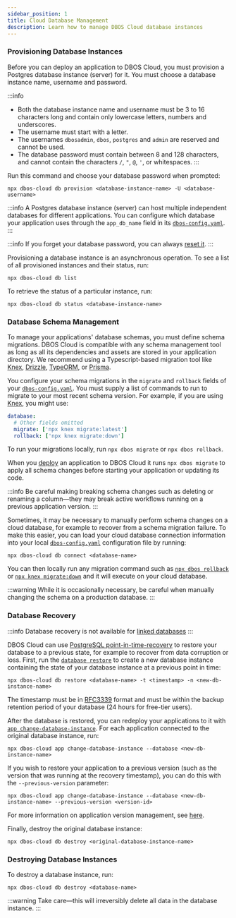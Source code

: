```yaml
---
sidebar_position: 1
title: Cloud Database Management
description: Learn how to manage DBOS Cloud database instances
---
```


### Provisioning Database Instances

Before you can deploy an application to DBOS Cloud, you must provision a Postgres database instance (server) for it.
You must choose a database instance name, username and password.

:::info
* Both the database instance name and username must be 3 to 16 characters long and contain only lowercase letters, numbers and underscores.
* The username must start with a letter.
* The usernames `dbosadmin`, `dbos`, `postgres` and `admin` are reserved and cannot be used.
* The database password must contain between 8 and 128 characters, and cannot contain the characters `/`, `"`, `@`, `'`, or whitespaces.
:::

Run this command and choose your database password when prompted:

```shell
npx dbos-cloud db provision <database-instance-name> -U <database-username>
```

:::info
A Postgres database instance (server) can host multiple independent databases for different applications.
You can configure which database your application uses through the `app_db_name` field in its [`dbos-config.yaml`](../api-reference/configuration.md#database).
:::

:::info
If you forget your database password, you can always [reset it](../api-reference/cloud-cli.md#npx-dbos-cloud-db-reset-password).
:::

Provisioning a database instance is an asynchronous operation.
To see a list of all provisioned instances and their status, run:

```shell
npx dbos-cloud db list
```

To retrieve the status of a particular instance, run:

```shell
npx dbos-cloud db status <database-instance-name>
```

### Database Schema Management

To manage your applications' database schemas, you must define schema migrations.
DBOS Cloud is compatible with any schema management tool as long as all its dependencies and assets are stored in your application directory.
We recommend using a Typescript-based migration tool like [Knex](../tutorials/using-knex.md#schema-management), [Drizzle](../tutorials/using-drizzle.md#schema-management), [TypeORM](../tutorials/using-typeorm.md#schema-management), or [Prisma](../tutorials/using-prisma.md#schema-management).

You configure your schema migrations in the `migrate` and `rollback` fields of your [`dbos-config.yaml`](../api-reference/configuration.md).
You must supply a list of commands to run to migrate to your most recent schema version.
For example, if you are using [Knex](https://knexjs.org/guide/migrations.html), you might use:

```yaml
database:
  # Other fields omitted
  migrate: ['npx knex migrate:latest']
  rollback: ['npx knex migrate:down']
```

To run your migrations locally, run `npx dbos migrate` or `npx dbos rollback`.

When you [deploy](./application-management.md#registering-and-deploying-applications) an application to DBOS Cloud it runs `npx dbos migrate` to apply all schema changes before starting your application or updating its code.

:::info
Be careful making breaking schema changes such as deleting or renaming a column&#8212;they may break active workflows running on a previous application version.
:::

Sometimes, it may be necessary to manually perform schema changes on a cloud database, for example to recover from a schema migration failure.
To make this easier, you can load your cloud database connection information into your local [`dbos-config.yaml`](../api-reference/configuration.md) configuration file by running:

```shell
npx dbos-cloud db connect <database-name>
```

You can then locally run any migration command such as [`npx dbos rollback`](../api-reference/cli.md#npx-dbos-rollback) or [`npx knex migrate:down`](https://knexjs.org/guide/migrations.html#migration-cli) and it will execute on your cloud database.

:::warning
While it is occasionally necessary, be careful when manually changing the schema on a production database.
:::

### Database Recovery

:::info
Database recovery is not available for [linked databases](./byod-management.md)
:::

DBOS Cloud can use [PostgreSQL point-in-time-recovery](https://www.postgresql.org/docs/current/continuous-archiving.html) to restore your database to a previous state, for example to recover from data corruption or loss.
First, run the [`database restore`](../api-reference/cloud-cli.md#npx-dbos-cloud-db-restore) to create a new database instance containing the state of your database instance at a previous point in time:

```shell
npx dbos-cloud db restore <database-name> -t <timestamp> -n <new-db-instance-name>
```

The timestamp must be in [RFC3339](https://datatracker.ietf.org/doc/html/rfc3339) format and must be within the backup retention period of your database (24 hours for free-tier users).

After the database is restored, you can redeploy your applications to it with [`app change-database-instance`](../api-reference/cloud-cli.md#npx-dbos-cloud-app-change-database-instance).
For each application connected to the original database instance, run:

```shell
npx dbos-cloud app change-database-instance --database <new-db-instance-name>
```

If you wish to restore your application to a previous version (such as the version that was running at the recovery timestamp), you can do this with the `--previous-version` parameter:

```shell
npx dbos-cloud app change-database-instance --database <new-db-instance-name> --previous-version <version-id>
```

For more information on application version management, see [here](./application-management.md#managing-application-versions).

Finally, destroy the original database instance:

```shell
npx dbos-cloud db destroy <original-database-instance-name>
```

### Destroying Database Instances

To destroy a database instance, run:

```shell
npx dbos-cloud db destroy <database-name>
```

:::warning
Take care&#8212;this will irreversibly delete all data in the database instance.
:::
